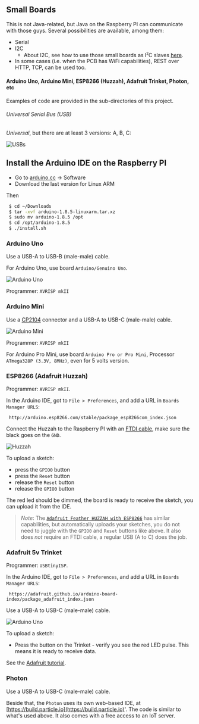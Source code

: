 ## Small Boards
This is not Java-related, but Java on the Raspberry PI can communicate with those guys.
Several possibilities are available, among them:
- Serial
- I2C
    - About I2C, see how to use those small boards as I<sup><small>2</small></sup>C slaves [here](https://github.com/OlivierLD/raspberry-pi4j-samples/blob/master/I2C.SPI/src/i2c/comm/README.md).
- In some cases (i.e. when the PCB has WiFi capabilities), REST over HTTP, TCP, can be used too.

#### Arduino Uno, Arduino Mini, ESP8266 (Huzzah), Adafruit Trinket, Photon, etc
Examples of code are provided in the sub-directories of this project.

###### Universal Serial Bus (USB)
_Universal_, but there are at least 3 versions: A, B, C:

![USBs](./img/usbs.png)

## Install the Arduino IDE on the Raspberry PI
- Go to [arduino.cc](https://www.arduino.cc/) -> Software
- Download the last version for Linux ARM

Then

```bash
 $ cd ~/Downloads
 $ tar -xvf arduino-1.8.5-linuxarm.tar.xz
 $ sudo mv arduino-1.8.5 /opt
 $ cd /opt/arduino-1.8.5
 $ ./install.sh
```

### Arduino Uno
Use a USB-A to USB-B (male-male) cable.

For Arduino Uno, use board `Arduino/Genuino Uno`.

![Arduino Uno](./img/Arduino.Uno.png)

Programmer: `AVRISP mkII`

### Arduino Mini
Use a [CP2104](https://www.adafruit.com/product/3309) connector and a USB-A to USB-C (male-male) cable.

![Arduino Mini](./img/Arduino.Mini.png)

Programmer: `AVRISP mkII`

For Arduino Pro Mini, use board `Arduino Pro or Pro Mini`, Processor `ATmega328P (3.3V, 8MHz)`, even for 5 volts version.

### ESP8266 (Adafruit Huzzah)
Programmer: `AVRISP mkII`.

In the Arduino IDE, got to `File > Preferences`, and add a URL in `Boards Manager URLS`:
```
 http://arduino.esp8266.com/stable/package_esp8266com_index.json
```
Connect the Huzzah to the Raspberry PI with an [FTDI cable](https://www.adafruit.com/product/70), make sure the black goes on the `GND`.

![Huzzah](./img/Huzzah.png)

To upload a sketch:
- press the `GPIO0` button
- press the `Reset` button
- release the `Reset` button
- release the `GPIO0` button

The red led should be dimmed, the board is ready to receive the sketch, you can upload it from the IDE.

> _Note_: The [`Adafruit Feather HUZZAH with ESP8266`](https://learn.adafruit.com/adafruit-feather-huzzah-esp8266) has similar capabilities, but automatically uploads your sketches,
> you do not need to juggle with the `GPIO0` and `Reset` buttons like above. It also does _not_ require an FTDI cable,
> a regular USB (A to C) does the job.

### Adafruit 5v Trinket
Programmer: `USBtinyISP`.

In the Arduino IDE, got to `File > Preferences`, and add a URL in `Boards Manager URLS`:
```
 https://adafruit.github.io/arduino-board-index/package_adafruit_index.json
```
Use a USB-A to USB-C (male-male) cable.

![Arduino Uno](./img/Trinket.png)

To upload a sketch:
- Press the button on the Trinket - verify you see the red LED pulse. This means it is ready to receive data.

See the [Adafruit tutorial](https://learn.adafruit.com/introducing-trinket?view=all).

### Photon
Use a USB-A to USB-C (male-male) cable.

Beside that, the `Photon` uses its own web-based IDE, at [https://build.particle.io](https://build.particle.io)'.
The code is similar to what's used above. It also comes with a free access to an IoT server.
